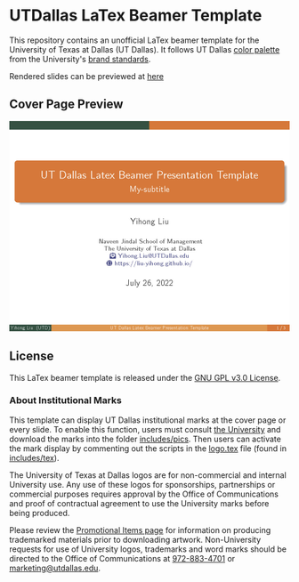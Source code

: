 # UTDallas LaTex Beamer Template
 This repository contains an unofficial LaTex beamer template for the University of Texas at Dallas (UT Dallas).
 It follows UT Dallas [color palette](https://brand.utdallas.edu/graphics-visual-identity/color-palette/) from the University's [brand standards](https://brand.utdallas.edu/).
 
 Rendered slides can be previewed at [here](main.pdf)
 
 ## Cover Page Preview
 
 ![Template Cover Page Preview](cover-preview.jpg "Template Cover Page Preview")

## License

This LaTex beamer template is released under the [GNU GPL v3.0 License](https://www.gnu.org/licenses/gpl-3.0.en.html).

### About Institutional Marks

This template can display UT Dallas institutional marks at the cover page or every slide. To enable this function, users must consult [the University](https://brand.utdallas.edu/graphics-visual-identity/institutional-marks/) and download the marks into the folder [includes/pics](includes/pics). Then users can activate the mark display by commenting out the scripts in the [logo.tex](includes/tex/logo.tex) file (found in [includes/tex](includes/tex)).

The University of Texas at Dallas logos are for non-commercial and internal University use. Any use of these logos for sponsorships, partnerships or commercial purposes requires approval by the Office of Communications and proof of contractual agreement to use the University marks before being produced. 

Please review the [Promotional Items page](https://utdallas.edu/brand/promotional-items/) for information on producing trademarked materials prior to downloading artwork. Non-University requests for use of University logos, trademarks and word marks should be directed to the Office of Communications at [972-883-4701](tel:972-883-4701) or [marketing@utdallas.edu](mailto:marketing@utdallas.edu).
